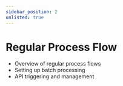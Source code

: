 ```yaml
---
sidebar_position: 2
unlisted: true
---
```


# Regular Process Flow

- Overview of regular process flows
- Setting up batch processing
- API triggering and management

